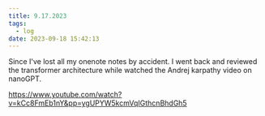 ```yaml
---
title: 9.17.2023
tags:
  - log
date: 2023-09-18 15:42:13
---
```


Since I've lost all my onenote notes by accident. I went back and reviewed the transformer architecture while watched the Andrej karpathy video on nanoGPT. 

https://www.youtube.com/watch?v=kCc8FmEb1nY&pp=ygUPYW5kcmVqIGthcnBhdGh5